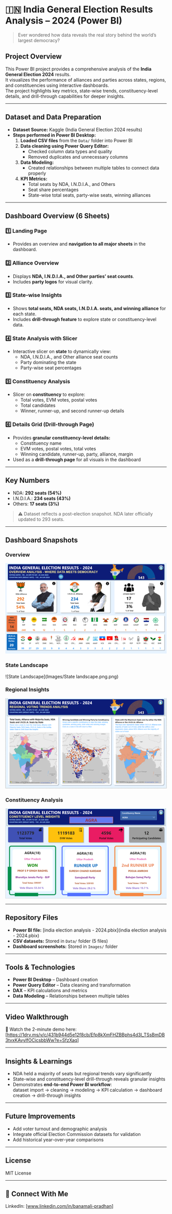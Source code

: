 # 🇮🇳 India General Election Results Analysis – 2024 (Power BI)

> Ever wondered how data reveals the real story behind the world’s largest democracy?

## Project Overview
This Power BI project provides a comprehensive analysis of the **India General Election 2024** results.  
It visualizes the performance of alliances and parties across states, regions, and constituencies using interactive dashboards.  
The project highlights key metrics, state-wise trends, constituency-level details, and drill-through capabilities for deeper insights.

---

## Dataset and Data Preparation
- **Dataset Source:** Kaggle (India General Election 2024 results)  
- **Steps performed in Power BI Desktop:**
  1. **Loaded CSV files** from the `Data/` folder into Power BI  
  2. **Data cleaning using Power Query Editor:**  
     - Checked column data types and quality  
     - Removed duplicates and unnecessary columns  
  3. **Data Modeling:**  
     - Created relationships between multiple tables to connect data properly  
  4. **KPI Metrics:**  
     - Total seats by NDA, I.N.D.I.A., and Others  
     - Seat share percentages  
     - State-wise total seats, party-wise seats, winning alliances  

---

## Dashboard Overview (6 Sheets)

### 1️⃣ Landing Page
- Provides an overview and **navigation to all major sheets** in the dashboard.  

### 2️⃣ Alliance Overview
- Displays **NDA, I.N.D.I.A., and Other parties’ seat counts**.  
- Includes **party logos** for visual clarity.  

### 3️⃣ State-wise Insights
- Shows **total seats, NDA seats, I.N.D.I.A. seats, and winning alliance** for each state.  
- Includes **drill-through feature** to explore state or constituency-level data.  

### 4️⃣ State Analysis with Slicer
- Interactive slicer on **state** to dynamically view:  
  - NDA, I.N.D.I.A., and Other alliance seat counts  
  - Party dominating the state  
  - Party-wise seat percentages  

### 5️⃣ Constituency Analysis
- Slicer on **constituency** to explore:  
  - Total votes, EVM votes, postal votes  
  - Total candidates  
  - Winner, runner-up, and second runner-up details  

### 6️⃣ Details Grid (Drill-through Page)
- Provides **granular constituency-level details:**  
  - Constituency name  
  - EVM votes, postal votes, total votes  
  - Winning candidate, runner-up, party, alliance, margin  
- Used as a **drill-through page** for all visuals in the dashboard  

---

## Key Numbers
- NDA: **292 seats (54%)**  
- I.N.D.I.A.: **234 seats (43%)**  
- Others: **17 seats (3%)**  

> ⚠️ Dataset reflects a post-election snapshot. NDA later officially updated to 293 seats.  

---

## Dashboard Snapshots
### Overview
![Images/overview.png.png](Images/overview.png.png)

### State Landscape
![State Landscape](Images/State landscape.png.png)

### Regional Insights
![Regional Insights](Images/Regional.png.png)

### Constituency Analysis
![Constituency Analysis](Images/constituency.png.png)

---

## Repository Files
- **Power BI file:** [india election analysis - 2024.pbix](india election analysis - 2024.pbix)  
- **CSV datasets:** Stored in `Data/` folder (5 files)  
- **Dashboard screenshots:** Stored in `Images/` folder  

---

## Tools & Technologies
- **Power BI Desktop** – Dashboard creation  
- **Power Query Editor** – Data cleaning and transformation  
- **DAX** – KPI calculations and metrics  
- **Data Modeling** – Relationships between multiple tables  

---

## Video Walkthrough
🎥 Watch the 2-minute demo here: [https://1drv.ms/v/c/431b944d5e12f8cb/Efp8kXmFHZBBphs4d3l_TSsBmDB3tvxKAvylfOCicsbbWw?e=SfzXaq]  

---

## Insights & Learnings
- NDA held a majority of seats but regional trends vary significantly  
- State-wise and constituency-level drill-through reveals granular insights  
- Demonstrates **end-to-end Power BI workflow**:  
  dataset import → cleaning → modeling → KPI calculation → dashboard creation → drill-through insights  

---

## Future Improvements
- Add voter turnout and demographic analysis  
- Integrate official Election Commission datasets for validation  
- Add historical year-over-year comparisons  

---

## License
MIT License  

---

## 🔗 Connect With Me
LinkedIn: [www.linkedin.com/in/banamali-pradhan]  

